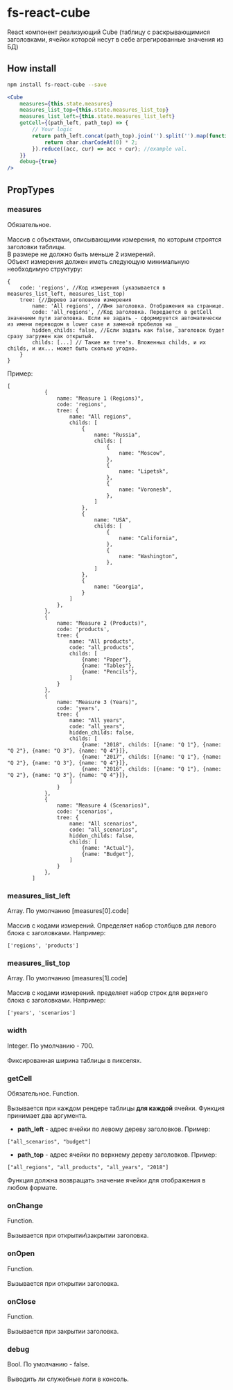 # fs-react-cube
React компонент реализующий Cube (таблицу с раскрывающимися заголовками, ячейки которой несут в себе агрегированные значения из БД)

## How install
```bash
npm install fs-react-cube --save
```
```jsx harmony
<Cube
    measures={this.state.measures}
    measures_list_top={this.state.measures_list_top}
    measures_list_left={this.state.measures_list_left}
    getCell={(path_left, path_top) => {
        // Your logic
        return path_left.concat(path_top).join('').split('').map(function (char) {
            return char.charCodeAt(0) * 2;
        }).reduce((acc, cur) => acc + cur); //example val.
    }}
    debug={true}
/>
```

## PropTypes

### measures
Обязательное.\
\
Массив с объектами, описывающими измерения, по которым строятся заголовки таблицы.\
В размере не должно быть меньше 2 измерений.\
Объект измерения должен иметь следующую минимальную необходимую структуру:
```
{
    code: 'regions', //Код измерения (указывается в measures_list_left, measures_list_top)
    tree: {//Дерево заголовков измерения
        name: 'All regions', //Имя заголовка. Отображения на странице.
        code: 'all_regions', //Код заголовка. Передается в getCell значением пути заголовка. Если не задать - сформируется автоматически из имени переводом в lower case и заменой пробелов на _
        hidden_childs: false, //Если задать как false, заголовок будет сразу загружен как открытый.
        childs: [...] // Такие же tree's. Вложенных childs, и их childs, и их... может быть сколько угодно.
    } 
}
```
Пример:
```
[
            {
                name: "Measure 1 (Regions)",
                code: 'regions',
                tree: {
                    name: "All regions",
                    childs: [
                        {
                            name: "Russia",
                            childs: [
                                {
                                    name: "Moscow",
                                },
                                {
                                    name: "Lipetsk",
                                },
                                {
                                    name: "Voronesh",
                                },
                            ]
                        },
                        {
                            name: "USA",
                            childs: [
                                {
                                    name: "California",
                                },
                                {
                                    name: "Washington",
                                },
                            ]
                        },
                        {
                            name: "Georgia",
                        }
                    ]
                },
            },
            {
                name: "Measure 2 (Products)",
                code: 'products',
                tree: {
                    name: "All products",
                    code: "all_products",
                    childs: [
                        {name: "Paper"},
                        {name: "Tables"},
                        {name: "Pencils"},
                    ]
                }
            },
            {
                name: "Measure 3 (Years)",
                code: 'years',
                tree: {
                    name: "All years",
                    code: "all_years",
                    hidden_childs: false,
                    childs: [
                        {name: "2018", childs: [{name: "Q 1"}, {name: "Q 2"}, {name: "Q 3"}, {name: "Q 4"}]},
                        {name: "2017", childs: [{name: "Q 1"}, {name: "Q 2"}, {name: "Q 3"}, {name: "Q 4"}]},
                        {name: "2016", childs: [{name: "Q 1"}, {name: "Q 2"}, {name: "Q 3"}, {name: "Q 4"}]},
                    ]
                }
            },
            {
                name: "Measure 4 (Scenarios)",
                code: 'scenarios',
                tree: {
                    name: "All scenarios",
                    code: "all_scenarios",
                    hidden_childs: false,
                    childs: [
                        {name: "Actual"},
                        {name: "Budget"},
                    ]
                }
            },
        ]
```

### measures_list_left
Array. По умолчанию [measures[0].code]\
\
Массив с кодами измерений. Определяет набор столбцов для левого блока с заголовками.
Например:
```
['regions', 'products']
```

### measures_list_top
Array. По умолчанию [measures[1].code]\
\
Массив с кодами измерений. пределяет набор строк для верхнего блока с заголовками.
Например:
```
['years', 'scenarios']
```
### width
Integer. По умолчанию - 700.\
\
Фиксированная ширина таблицы в пикселях.

### getCell
Обязательное. Function.\
\
Вызывается при каждом рендере таблицы **для каждой** ячейки. Функция принимает два аргумента.
* **path_left** - адрес ячейки по левому дереву заголовков. Пример:
```
["all_scenarios", "budget"]
```
* **path_top** - адрес ячейки по верхнему дереву заголовков. Пример:
```
["all_regions", "all_products", "all_years", "2018"]
```
Функция должна возвращать значение ячейки для отображения в любом формате.

### onChange
Function.\
\
Вызывается при открытии\закрытии заголовка.

### onOpen
Function.\
\
Вызывается при открытии заголовка.

### onClose
Function.\
\
Вызывается при закрытии заголовка.

### debug
Bool. По умолчанию - false.\
\
Выводить ли служебные логи в консоль.